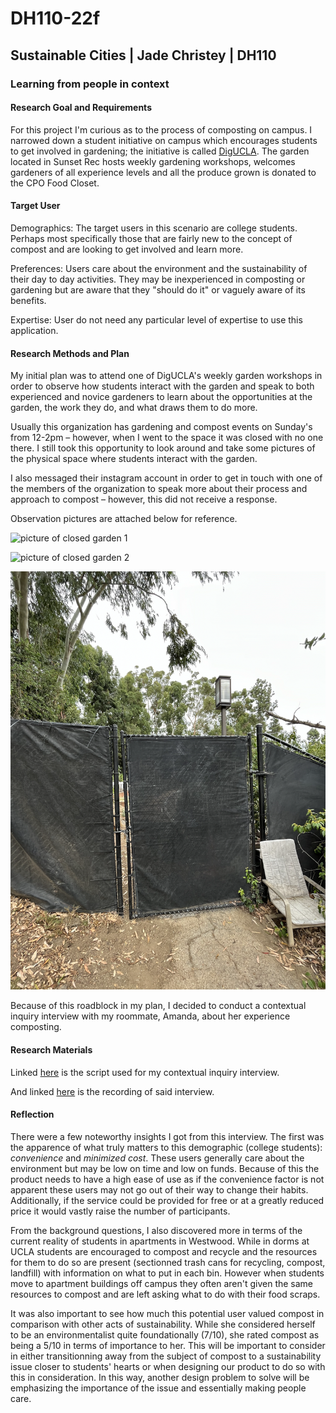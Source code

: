 # DH110-22f

## Sustainable Cities | Jade Christey | DH110

### Learning from people in context

#### Research Goal and Requirements 

For this project I'm curious as to the process of composting on campus. 
I narrowed down a student initiative on campus which encourages students to get involved in gardening; the initiative is called [DigUCLA](http://digucla.weebly.com/).
The garden located in Sunset Rec hosts weekly gardening workshops, welcomes gardeners of all experience levels and all the produce grown is donated to the CPO Food Closet.

#### Target User

Demographics: The target users in this scenario are college students. Perhaps most specifically those that are fairly new to the concept of compost and are looking to get involved and learn more. 

Preferences: Users care about the environment and the sustainability of their day to day activities. They may be inexperienced in composting or gardening but are aware that they "should do it" or vaguely aware of its benefits. 

Expertise: User do not need any particular level of expertise to use this application.

#### Research Methods and Plan

My initial plan was to attend one of DigUCLA's weekly garden workshops in order to observe how students interact with the garden and speak to both experienced and novice gardeners to learn about the opportunities at the garden, the work they do, and what draws them to do more.

Usually this organization has gardening and compost events on Sunday's from 12-2pm – however, when I went to the space it was closed with no one there. I still took this opportunity to look around and take some pictures of the physical space where students interact with the garden. 

I also messaged their instagram account in order to get in touch with one of the members of the organization to speak more about their process and approach to compost – however, this did not receive a response. 

Observation pictures are attached below for reference. 

![picture of closed garden 1](Screen%20Shot%202022-10-18%20at%208.08.50%20PM.png)

![picture of closed garden 2](Screen%20Shot%202022-10-18%20at%208.08.58%20PM.png)

![picture of closed garden 3](Screen%20Shot%202022-10-18%20at%208.09.08%20PM.png)

Because of this roadblock in my plan, I decided to conduct a contextual inquiry interview with my roommate, Amanda, about her experience composting. 

#### Research Materials

Linked [here](https://docs.google.com/document/d/1ny5gOdyWA5-hOb_4wRPG_QkUHHij_X00wCsUx_9TqQE/edit?usp=sharing) is the script used for my contextual inquiry interview.

And linked [here](https://drive.google.com/drive/folders/17AsJy5AZP5eTY3FpiSu9H5Kw8T9E1jC9?usp=sharing) is the recording of said interview. 

#### Reflection

There were a few noteworthy insights I got from this interview. The first was the apparence of what truly matters to this demographic (college students): *convenience* and *minimized cost*. These users generally care about the environment but may be low on time and low on funds. Because of this the product needs to have a high ease of use as if the convenience factor is not apparent these users may not go out of their way to change their habits. Additionally, if the service could be provided for free or at a greatly reduced price it would vastly raise the number of participants. 

From the background questions, I also discovered more in terms of the current reality of students in apartments in Westwood. While in dorms at UCLA students are encouraged to compost and recycle and the resources for them to do so are present (sectionned trash cans for recycling, compost, landfill) with information on what to put in each bin. However when students move to apartment buildings off campus they often aren't given the same resources to compost and are left asking what to do with their food scraps. 

It was also important to see how much this potential user valued compost in comparison with other acts of sustainability. While she considered herself to be an environmentalist quite foundationally (7/10), she rated compost as being a 5/10 in terms of importance to her. This will be important to consider in either transitionning away from the subject of compost to a sustainability issue closer to students' hearts or when designing our product to do so with this in consideration. In this way, another design problem to solve will be emphasizing the importance of the issue and essentially making people care. 



